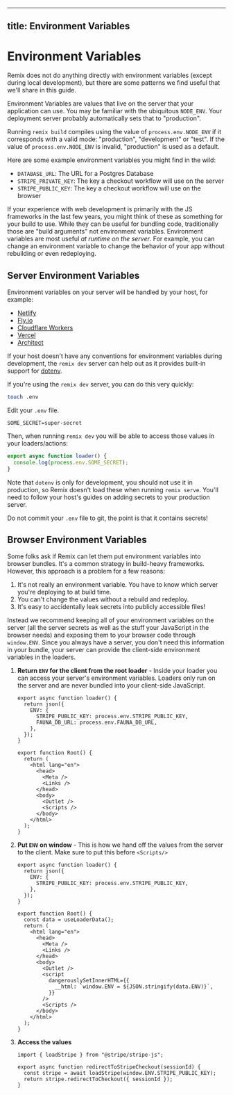---

## title: Environment Variables

# Environment Variables

Remix does not do anything directly with environment variables (except during local development), but there are some patterns we find useful that we'll share in this guide.

Environment Variables are values that live on the server that your application can use. You may be familiar with the ubiquitous `NODE_ENV`. Your deployment server probably automatically sets that to "production".

<docs-warning>Running `remix build` compiles using the value of `process.env.NODE_ENV` if it corresponds with a valid mode: "production", "development" or "test". If the value of `process.env.NODE_ENV` is invalid, "production" is used as a default.</docs-warning>

Here are some example environment variables you might find in the wild:

- `DATABASE_URL`: The URL for a Postgres Database
- `STRIPE_PRIVATE_KEY`: The key a checkout workflow will use on the server
- `STRIPE_PUBLIC_KEY`: The key a checkout workflow will use on the browser

If your experience with web development is primarily with the JS frameworks in the last few years, you might think of these as something for your build to use. While they can be useful for bundling code, traditionally those are "build arguments" not environment variables. Environment variables are most useful _at runtime on the server_. For example, you can change an environment variable to change the behavior of your app without rebuilding or even redeploying.

## Server Environment Variables

Environment variables on your server will be handled by your host, for example:

- [Netlify][docs.netlify-1]
- [Fly.io][fly-1]
- [Cloudflare Workers][developers.cloudflare-1]
- [Vercel][vercel-1]
- [Architect][arc-1]

If your host doesn't have any conventions for environment variables during development, the `remix dev` server can help out as it provides built-in support for [dotenv][www.npmjs-1].

If you're using the `remix dev` server, you can do this very quickly:

```sh
touch .env
```

Edit your `.env` file.

    SOME_SECRET=super-secret

Then, when running `remix dev` you will be able to access those values in your loaders/actions:

```js
export async function loader() {
  console.log(process.env.SOME_SECRET);
}
```

Note that `dotenv` is only for development, you should not use it in production, so Remix doesn't load these when running `remix serve`. You'll need to follow your host's guides on adding secrets to your production server.

<docs-error>Do not commit your <code>.env</code> file to git, the point is that it contains secrets!</docs-error>

[docs.netlify-1]: https://docs.netlify.com/configure-builds/environment-variables/
[fly-1]: https://fly.io/docs/reference/secrets/
[developers.cloudflare-1]: https://developers.cloudflare.com/workers/platform/environment-variables
[vercel-1]: https://vercel.com/docs/environment-variables
[arc-1]: https://arc.codes/docs/en/reference/cli/env
[www.npmjs-1]: https://www.npmjs.com/package/dotenv

## Browser Environment Variables

Some folks ask if Remix can let them put environment variables into browser bundles. It's a common strategy in build-heavy frameworks. However, this approach is a problem for a few reasons:

1.  It's not really an environment variable. You have to know which server you're deploying to at build time.
2.  You can't change the values without a rebuild and redeploy.
3.  It's easy to accidentally leak secrets into publicly accessible files!

Instead we recommend keeping all of your environment variables on the server (all the server secrets as well as the stuff your JavaScript in the browser needs) and exposing them to your browser code through `window.ENV`. Since you always have a server, you don't need this information in your bundle, your server can provide the client-side environment variables in the loaders.

1.  **Return `ENV` for the client from the root loader** - Inside your loader you can access your server's environment variables. Loaders only run on the server and are never bundled into your client-side JavaScript.

    ```tsx [3-6]
    export async function loader() {
      return json({
        ENV: {
          STRIPE_PUBLIC_KEY: process.env.STRIPE_PUBLIC_KEY,
          FAUNA_DB_URL: process.env.FAUNA_DB_URL,
        },
      });
    }

    export function Root() {
      return (
        <html lang="en">
          <head>
            <Meta />
            <Links />
          </head>
          <body>
            <Outlet />
            <Scripts />
          </body>
        </html>
      );
    }
    ```

2.  **Put `ENV` on window** - This is how we hand off the values from the server to the client. Make sure to put this before `<Scripts/>`

    ```tsx [10, 19-25]
    export async function loader() {
      return json({
        ENV: {
          STRIPE_PUBLIC_KEY: process.env.STRIPE_PUBLIC_KEY,
        },
      });
    }

    export function Root() {
      const data = useLoaderData();
      return (
        <html lang="en">
          <head>
            <Meta />
            <Links />
          </head>
          <body>
            <Outlet />
            <script
              dangerouslySetInnerHTML={{
                __html: `window.ENV = ${JSON.stringify(data.ENV)}`,
              }}
            />
            <Scripts />
          </body>
        </html>
      );
    }
    ```

3.  **Access the values**

    ```tsx [6-8]
    import { loadStripe } from "@stripe/stripe-js";

    export async function redirectToStripeCheckout(sessionId) {
      const stripe = await loadStripe(window.ENV.STRIPE_PUBLIC_KEY);
      return stripe.redirectToCheckout({ sessionId });
    }
    ```
